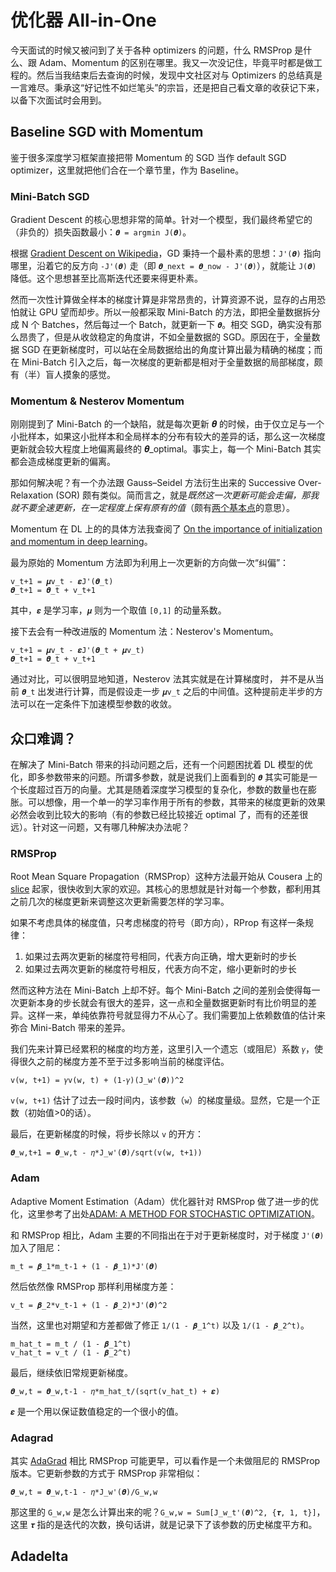 # 优化器 All-in-One

今天面试的时候又被问到了关于各种 optimizers 的问题，什么 RMSProp 是什么、跟 Adam、Momentum 的区别在哪里。我又一次没记住，毕竟平时都是做工程的。然后当我结束后去查询的时候，发现中文社区对与 Optimizers 的总结真是一言难尽。秉承这“好记性不如烂笔头”的宗旨，还是把自己看文章的收获记下来，以备下次面试时会用到。

## Baseline SGD with Momentum

鉴于很多深度学习框架直接把带 Momentum 的 SGD 当作 default SGD optimizer，这里就把他们合在一个章节里，作为 Baseline。



### Mini-Batch SGD

Gradient Descent 的核心思想非常的简单。针对一个模型，我们最终希望它的（非负的）损失函数最小：`𝜽 = argmin J(𝜽)`。

根据 [Gradient Descent on Wikipedia](https://en.wikipedia.org/wiki/Gradient_descent)，GD 秉持一个最朴素的思想：`J'(𝜽)` 指向哪里，沿着它的反方向 `-J'(𝜽)` 走（即 `𝜽_next = 𝜽_now - J'(𝜽)`），就能让 `J(𝜽)` 降低。这个思想甚至比高斯迭代还要来得更朴素。

然而一次性计算做全样本的梯度计算是非常昂贵的，计算资源不说，显存的占用恐怕就让 GPU 望而却步。所以一般都采取 Mini-Batch 的方法，即把全量数据拆分成 N 个 Batches，然后每过一个 Batch，就更新一下 `𝜽`。相交 SGD，确实没有那么昂贵了，但是从收敛稳定的角度讲，不如全量数据的 SGD。原因在于，全量数据 SGD 在更新梯度时，可以站在全局数据给出的角度计算出最为精确的梯度；而在 Mini-Batch 引入之后，每一次梯度的更新都是相对于全量数据的局部梯度，颇有（半）盲人摸象的感觉。

### Momentum & Nesterov Momentum

刚刚提到了 Mini-Batch 的一个缺陷，就是每次更新 𝜽 的时候，由于仅立足与一个小批样本，如果这小批样本和全局样本的分布有较大的差异的话，那么这一次梯度更新就会较大程度上地偏离最终的 𝜽_optimal。事实上，每一个 Mini-Batch 其实都会造成梯度更新的偏离。

那如何解决呢？有一个办法跟 Gauss–Seidel 方法衍生出来的 Successive Over-Relaxation (SOR) 颇有类似。简而言之，就是*既然这一次更新可能会走偏，那我就不要全速更新，在一定程度上保有原有的值*（颇有[两个基本点](https://zh.wikipedia.org/wiki/%E4%B8%80%E4%B8%AA%E4%B8%AD%E5%BF%83%E3%80%81%E4%B8%A4%E4%B8%AA%E5%9F%BA%E6%9C%AC%E7%82%B9)的意思）。

Momentum 在 DL 上的的具体方法我查阅了 [On the importance of initialization and momentum in deep learning](http://www.cs.utoronto.ca/~ilya/pubs/2013/1051_2.pdf)。

最为原始的 Momentum 方法即为利用上一次更新的方向做一次“纠偏”：

```
v_t+1 = 𝝁v_t - 𝜺J'(𝜽_t)
𝜽_t+1 = 𝜽_t + v_t+1
```

其中，`𝜺` 是学习率，`𝝁` 则为一个取值 `[0,1]` 的动量系数。

接下去会有一种改进版的 Momentum 法：Nesterov's Momentum。

```
v_t+1 = 𝝁v_t - 𝜺J'(𝜽_t + 𝝁v_t)
𝜽_t+1 = 𝜽_t + v_t+1
```

通过对比，可以很明显地知道，Nesterov 法其实就是在计算梯度时， 并不是从当前 `𝜽_t` 出发进行计算，而是假设走一步 `𝝁v_t` 之后的中间值。这种提前走半步的方法可以在一定条件下加速模型参数的收敛。

## 众口难调？

在解决了 Mini-Batch 带来的抖动问题之后，还有一个问题困扰着 DL 模型的优化，即多参数带来的问题。所谓多参数，就是说我们上面看到的 `𝜽` 其实可能是一个长度超过百万的向量。尤其是随着深度学习模型的复杂化，参数的数量也在膨胀。可以想像，用一个单一的学习率作用于所有的参数，其带来的梯度更新的效果必然会收到比较大的影响（有的参数已经比较接近 optimal 了，而有的还差很远）。针对这一问题，又有哪几种解决办法呢？

### RMSProp
Root Mean Square Propagation（RMSProp）这种方法最开始从 Cousera 上的 [slice](http://www.cs.toronto.edu/~tijmen/csc321/slides/lecture_slides_lec6.pdf) 起家，很快收到大家的欢迎。其核心的思想就是针对每一个参数，都利用其之前几次的梯度更新来调整这次更新需要怎样的学习率。

如果不考虑具体的梯度值，只考虑梯度的符号（即方向），RProp 有这样一条规律：

1. 如果过去两次更新的梯度符号相同，代表方向正确，增大更新时的步长
2. 如果过去两次更新的梯度符号相反，代表方向不定，缩小更新时的步长

然而这种方法在 Mini-Batch 上却不好。每个 Mini-Batch 之间的差别会使得每一次更新本身的步长就会有很大的差异，这一点和全量数据更新时有比价明显的差异。这样一来，单纯依靠符号就显得力不从心了。我们需要加上依赖数值的估计来弥合 Mini-Batch 带来的差异。

我们先来计算已经累积的梯度的均方差，这里引入一个遗忘（或阻尼）系数 `𝛾`，使得很久之前的梯度方差不至于过多影响当前的梯度评估。

```
v(w, t+1) = 𝛾v(w, t) + (1-𝛾)(J_w'(𝜽))^2
```

`v(w, t+1)` 估计了过去一段时间内，该参数（`w`）的梯度量级。显然，它是一个正数（初始值>0的话）。

最后，在更新梯度的时候，将步长除以 `v` 的开方：

```
𝜽_w,t+1 = 𝜽_w,t - 𝜂*J_w'(𝜽)/sqrt(v(w, t+1))
```

### Adam

Adaptive Moment Estimation（Adam）优化器针对 RMSProp 做了进一步的优化，这里参考了出处[ADAM: A METHOD FOR STOCHASTIC OPTIMIZATION](https://arxiv.org/pdf/1412.6980.pdf)。 

和 RMSProp 相比，Adam 主要的不同指出在于对于更新梯度时，对于梯度 `J'(𝜽)` 加入了阻尼：

```
m_t = 𝜷_1*m_t-1 + (1 - 𝜷_1)*J'(𝜽)
```

然后依然像 RMSProp 那样利用梯度方差：

```
v_t = 𝜷_2*v_t-1 + (1 - 𝜷_2)*J'(𝜽)^2
```

当然，这里也对期望和方差都做了修正 `1/(1 - 𝜷_1^t)` 以及 `1/(1 - 𝜷_2^t)`。

```
m_hat_t = m_t / (1 - 𝜷_1^t)
v_hat_t = v_t / (1 - 𝜷_2^t)
```

最后，继续依旧常规更新梯度。

```
𝜽_w,t = 𝜽_w,t-1 - 𝜂*m_hat_t/(sqrt(v_hat_t) + 𝜺)
```

`𝜺` 是一个用以保证数值稳定的一个很小的值。

### Adagrad

其实 [AdaGrad](https://web.archive.org/web/20150330033637/http://seed.ucsd.edu/mediawiki/images/6/6a/Adagrad.pdf) 相比 RMSProp 可能更早，可以看作是一个未做阻尼的 RMSProp 版本。它更新参数的方式于 RMSProp 非常相似：

```
𝜽_w,t = 𝜽_w,t-1 - 𝜂*J_w'(𝜽)/G_w,w
```

那这里的 `G_w,w` 是怎么计算出来的呢？`G_w,w = Sum[J_w_t'(𝜽)^2, {𝝉, 1, t}]`，这里 `𝝉` 指的是迭代的次数，换句话讲，就是记录下了该参数的历史梯度平方和。

## Adadelta

